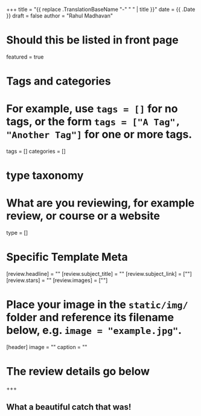 +++
title = "{{ replace .TranslationBaseName "-" " " | title }}"
date = {{ .Date }}
draft = false
author = "Rahul Madhavan"

# Should this be listed in front page
featured = true

# Tags and categories
# For example, use `tags = []` for no tags, or the form `tags = ["A Tag", "Another Tag"]` for one or more tags.
tags = []
categories = []
# type taxonomy
# What are you reviewing, for example review, or course or a website
type = []
# Specific Template Meta

[review.headline] = ""
[review.subject_title] = ""
[review.subject_link] = [""]
[review.stars] = ""
[review.images] = [""]

# Place your image in the `static/img/` folder and reference its filename below, e.g. `image = "example.jpg"`.
[header]
image = ""
caption = ""

# The review details go below
+++



## What a beautiful catch that was!